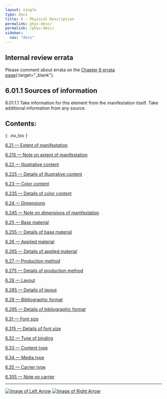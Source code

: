 ```yaml
---
layout: single
type: docs
title: 6 — Physical Description
permalink: phys-desc/
permalink: /phys-desc/
sidebar:
  nav: "docs"
---
```


## Internal review errata

Please comment about errata on the [Chapter 6 errata page](https://docs.google.com/document/d/1mb67GUCT1bbQjywyeTpbjpWDe5iymT3qJ7jeoof5Ra4/edit#heading=h.brar5icgt8ml){:target="_blank"}.

## 6.01.1 Sources of information

<a name="6.01.1.1">6.01.1.1</a> Take information for this element from the manifestation itself. Take additional information from any source. 

## Contents:
{: .no_toc }

[6.21 — Extent of manifestation](/DCRMR/phys-desc/Extent-of-manifestation/)

[6.215 — Note on extent of manifestation](/DCRMR/phys-desc/Note-on-extent-of-manifestation/)

[6.22 — Illustrative content](/DCRMR/phys-desc/Illustrative-content/)

[6.225 — Details of illustrative content](/DCRMR/phys-desc/Details-of-illustrative-content/)

[6.23 — Color content](/DCRMR/phys-desc/Color-content/)

[6.235 — Details of color content](/DCRMR/phys-desc/Details-of-color-content/)

[6.24 — Dimensions](/DCRMR/phys-desc/Dimensions/)

[6.245 — Note on dimensions of manifestation](/DCRMR/phys-desc/Note-on-dimensions-of-manifestation/)

[6.25 — Base material](/DCRMR/phys-desc/Base-material/)

[6.255 — Details of base material](/DCRMR/phys-desc/Details-of-base-material/)

[6.26 — Applied material](/DCRMR/phys-desc/Applied-material/)

[6.265 — Details of applied material](/DCRMR/phys-desc/Details-of-applied-material/)

[6.27 — Production method](/DCRMR/phys-desc/Production-method/)

[6.275 — Details of production method](/DCRMR/phys-desc/Details-of-production-method/)

[6.28 — Layout](/DCRMR/phys-desc/Layout/)

[6.285 — Details of layout](/DCRMR/phys-desc/Details-of-layout/)

[6.29 — Bibliographic format](/DCRMR/phys-desc/Bibliographic-format/)

[6.295 — Details of bibliographic format](/DCRMR/phys-desc/Details-of-bibliographic-format/)

[6.31 — Font size](/DCRMR/phys-desc/Font-size/)

[6.315 — Details of font size](/DCRMR/phys-desc/Details-of-font-size/)

[6.32 — Type of binding](/DCRMR/phys-desc/Type-of-binding/)

[6.33 — Content type](/DCRMR/phys-desc/Content-type/)

[6.34 — Media type](/DCRMR/phys-desc/Media-type/)

[6.35 — Carrier type](/DCRMR/phys-desc/Carrier-type/)

[6.355 — Note on carrier](/DCRMR/phys-desc/Note-on-carrier/)

---

[![Image of Left Arrow](https://rbms-bsc.github.io/DCRMR/assets/pictures/navigation/Arrow_Left.png "5.36 — Note on copyright date")](/DCRMR/ppdm/Note-on-copyright-date/) [![Image of Right Arrow](https://rbms-bsc.github.io/DCRMR/assets/pictures/navigation/Arrow_Right.png "6.21 — Extent of manifestation")](/DCRMR/phys-desc/Extent-of-manifestation/)

